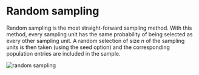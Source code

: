 Random sampling
==========================

Random sampling is the most straight-forward sampling method. With this method, every sampling unit has the same probability of being selected as every other sampling unit. A random selection of size <i>n</i> of the sampling units is then taken (using the seed option) and the corresponding population entries are included in the sample.

![random sampling](randomSampling.png)